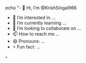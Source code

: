 echo "- 👋 Hi, I’m @KrishSingal966
- 👀 I’m interested in ...
- 🌱 I’m currently learning ...
- 💞️ I’m looking to collaborate on ...
- 📫 How to reach me ...
- 😄 Pronouns: ...
- ⚡ Fun fact: ...

<!---
KrishSingal966/KrishSingal966 is a ✨ special ✨ repository because its `README.md` (this file) appears on your GitHub profile.
You can click the Preview link to take a look at your changes.
---> "
